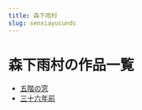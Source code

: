 ```yaml
---
title: 森下雨村
slug: senxiayucundc
---
```


# 森下雨村の作品一覧

- [五階の窓](wujienochuanga3)
- [三十六年前](sanshiliunianqianf1)
